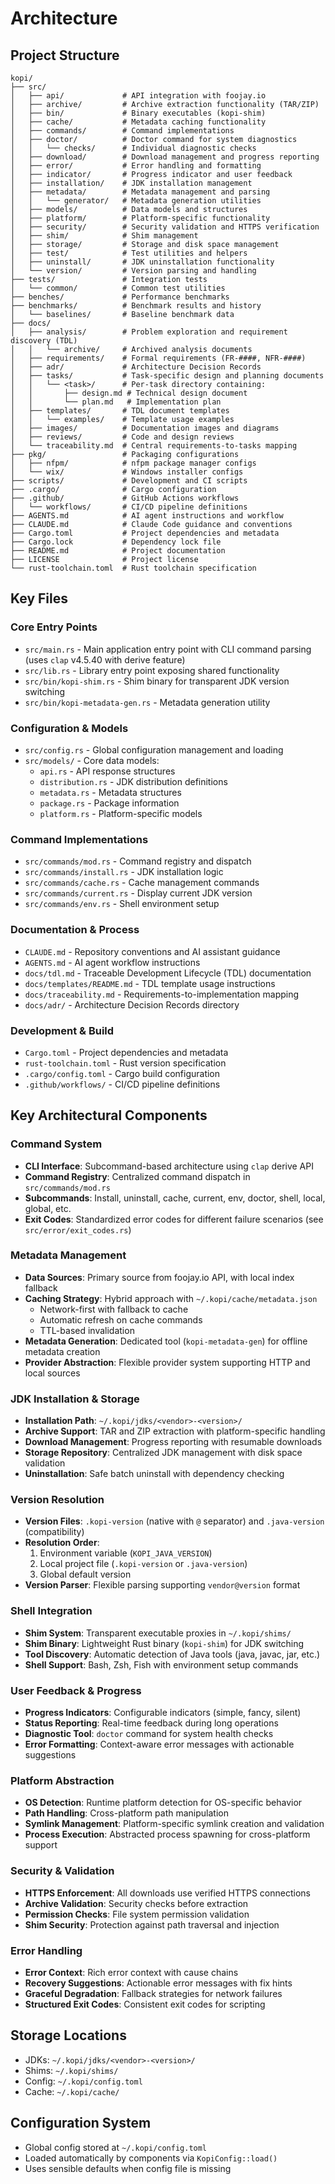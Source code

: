 # Architecture

## Project Structure

```text
kopi/
├── src/
│   ├── api/             # API integration with foojay.io
│   ├── archive/         # Archive extraction functionality (TAR/ZIP)
│   ├── bin/             # Binary executables (kopi-shim)
│   ├── cache/           # Metadata caching functionality
│   ├── commands/        # Command implementations
│   ├── doctor/          # Doctor command for system diagnostics
│   │   └── checks/      # Individual diagnostic checks
│   ├── download/        # Download management and progress reporting
│   ├── error/           # Error handling and formatting
│   ├── indicator/       # Progress indicator and user feedback
│   ├── installation/    # JDK installation management
│   ├── metadata/        # Metadata management and parsing
│   │   └── generator/   # Metadata generation utilities
│   ├── models/          # Data models and structures
│   ├── platform/        # Platform-specific functionality
│   ├── security/        # Security validation and HTTPS verification
│   ├── shim/            # Shim management
│   ├── storage/         # Storage and disk space management
│   ├── test/            # Test utilities and helpers
│   ├── uninstall/       # JDK uninstallation functionality
│   └── version/         # Version parsing and handling
├── tests/               # Integration tests
│   └── common/          # Common test utilities
├── benches/             # Performance benchmarks
├── benchmarks/          # Benchmark results and history
│   └── baselines/       # Baseline benchmark data
├── docs/
│   ├── analysis/        # Problem exploration and requirement discovery (TDL)
│   │   └── archive/     # Archived analysis documents
│   ├── requirements/    # Formal requirements (FR-####, NFR-####)
│   ├── adr/             # Architecture Decision Records
│   ├── tasks/           # Task-specific design and planning documents
│   │   └── <task>/      # Per-task directory containing:
│   │       ├── design.md # Technical design document
│   │       └── plan.md   # Implementation plan
│   ├── templates/       # TDL document templates
│   │   └── examples/    # Template usage examples
│   ├── images/          # Documentation images and diagrams
│   ├── reviews/         # Code and design reviews
│   └── traceability.md  # Central requirements-to-tasks mapping
├── pkg/                 # Packaging configurations
│   ├── nfpm/            # nfpm package manager configs
│   └── wix/             # Windows installer configs
├── scripts/             # Development and CI scripts
├── .cargo/              # Cargo configuration
├── .github/             # GitHub Actions workflows
│   └── workflows/       # CI/CD pipeline definitions
├── AGENTS.md            # AI agent instructions and workflow
├── CLAUDE.md            # Claude Code guidance and conventions
├── Cargo.toml           # Project dependencies and metadata
├── Cargo.lock           # Dependency lock file
├── README.md            # Project documentation
├── LICENSE              # Project license
└── rust-toolchain.toml  # Rust toolchain specification
```

## Key Files

### Core Entry Points

- `src/main.rs` - Main application entry point with CLI command parsing (uses `clap` v4.5.40 with derive feature)
- `src/lib.rs` - Library entry point exposing shared functionality
- `src/bin/kopi-shim.rs` - Shim binary for transparent JDK version switching
- `src/bin/kopi-metadata-gen.rs` - Metadata generation utility

### Configuration & Models

- `src/config.rs` - Global configuration management and loading
- `src/models/` - Core data models:
  - `api.rs` - API response structures
  - `distribution.rs` - JDK distribution definitions
  - `metadata.rs` - Metadata structures
  - `package.rs` - Package information
  - `platform.rs` - Platform-specific models

### Command Implementations

- `src/commands/mod.rs` - Command registry and dispatch
- `src/commands/install.rs` - JDK installation logic
- `src/commands/cache.rs` - Cache management commands
- `src/commands/current.rs` - Display current JDK version
- `src/commands/env.rs` - Shell environment setup

### Documentation & Process

- `CLAUDE.md` - Repository conventions and AI assistant guidance
- `AGENTS.md` - AI agent workflow instructions
- `docs/tdl.md` - Traceable Development Lifecycle (TDL) documentation
- `docs/templates/README.md` - TDL template usage instructions
- `docs/traceability.md` - Requirements-to-implementation mapping
- `docs/adr/` - Architecture Decision Records directory

### Development & Build

- `Cargo.toml` - Project dependencies and metadata
- `rust-toolchain.toml` - Rust version specification
- `.cargo/config.toml` - Cargo build configuration
- `.github/workflows/` - CI/CD pipeline definitions

## Key Architectural Components

### Command System

- **CLI Interface**: Subcommand-based architecture using `clap` derive API
- **Command Registry**: Centralized command dispatch in `src/commands/mod.rs`
- **Subcommands**: Install, uninstall, cache, current, env, doctor, shell, local, global, etc.
- **Exit Codes**: Standardized error codes for different failure scenarios (see `src/error/exit_codes.rs`)

### Metadata Management

- **Data Sources**: Primary source from foojay.io API, with local index fallback
- **Caching Strategy**: Hybrid approach with `~/.kopi/cache/metadata.json`
  - Network-first with fallback to cache
  - Automatic refresh on cache commands
  - TTL-based invalidation
- **Metadata Generation**: Dedicated tool (`kopi-metadata-gen`) for offline metadata creation
- **Provider Abstraction**: Flexible provider system supporting HTTP and local sources

### JDK Installation & Storage

- **Installation Path**: `~/.kopi/jdks/<vendor>-<version>/`
- **Archive Support**: TAR and ZIP extraction with platform-specific handling
- **Download Management**: Progress reporting with resumable downloads
- **Storage Repository**: Centralized JDK management with disk space validation
- **Uninstallation**: Safe batch uninstall with dependency checking

### Version Resolution

- **Version Files**: `.kopi-version` (native with `@` separator) and `.java-version` (compatibility)
- **Resolution Order**:
  1. Environment variable (`KOPI_JAVA_VERSION`)
  2. Local project file (`.kopi-version` or `.java-version`)
  3. Global default version
- **Version Parser**: Flexible parsing supporting `vendor@version` format

### Shell Integration

- **Shim System**: Transparent executable proxies in `~/.kopi/shims/`
- **Shim Binary**: Lightweight Rust binary (`kopi-shim`) for JDK switching
- **Tool Discovery**: Automatic detection of Java tools (java, javac, jar, etc.)
- **Shell Support**: Bash, Zsh, Fish with environment setup commands

### User Feedback & Progress

- **Progress Indicators**: Configurable indicators (simple, fancy, silent)
- **Status Reporting**: Real-time feedback during long operations
- **Diagnostic Tool**: `doctor` command for system health checks
- **Error Formatting**: Context-aware error messages with actionable suggestions

### Platform Abstraction

- **OS Detection**: Runtime platform detection for OS-specific behavior
- **Path Handling**: Cross-platform path manipulation
- **Symlink Management**: Platform-specific symlink creation and validation
- **Process Execution**: Abstracted process spawning for cross-platform support

### Security & Validation

- **HTTPS Enforcement**: All downloads use verified HTTPS connections
- **Archive Validation**: Security checks before extraction
- **Permission Checks**: File system permission validation
- **Shim Security**: Protection against path traversal and injection

### Error Handling

- **Error Context**: Rich error context with cause chains
- **Recovery Suggestions**: Actionable error messages with fix hints
- **Graceful Degradation**: Fallback strategies for network failures
- **Structured Exit Codes**: Consistent exit codes for scripting

## Storage Locations

- JDKs: `~/.kopi/jdks/<vendor>-<version>/`
- Shims: `~/.kopi/shims/`
- Config: `~/.kopi/config.toml`
- Cache: `~/.kopi/cache/`

## Configuration System

- Global config stored at `~/.kopi/config.toml`
- Loaded automatically by components via `KopiConfig::load()`
- Uses sensible defaults when config file is missing
